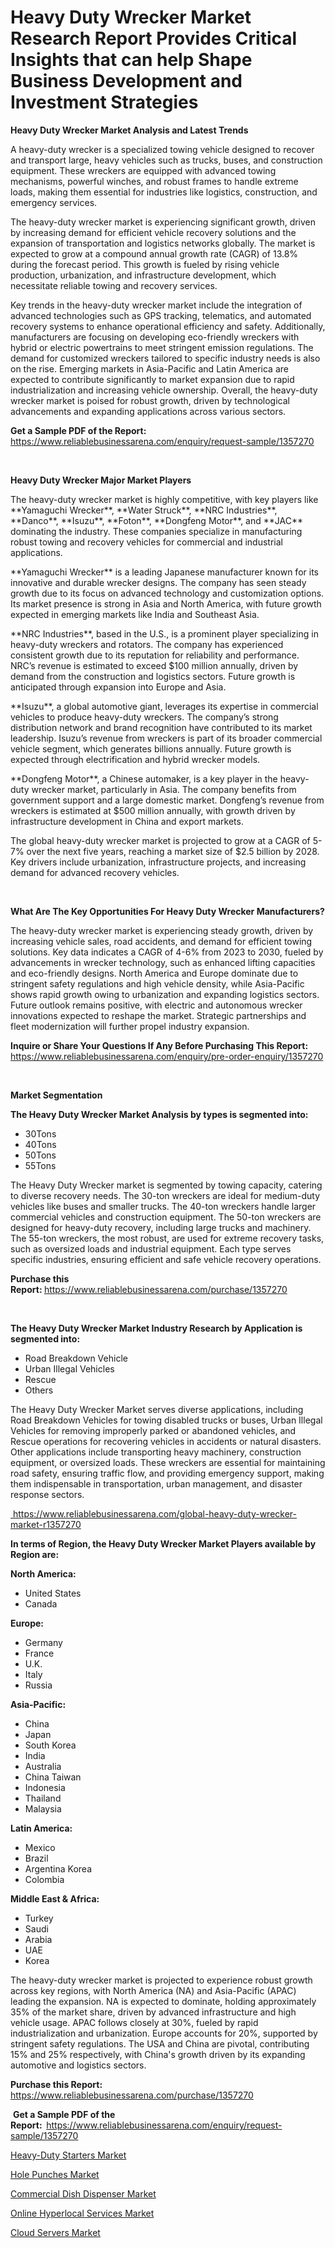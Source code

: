 <p><h1>Heavy Duty Wrecker Market Research Report Provides Critical Insights that can help Shape Business Development and Investment Strategies</h1></p><p><strong>Heavy Duty Wrecker Market Analysis and Latest Trends</strong></p>
<p><p>A heavy-duty wrecker is a specialized towing vehicle designed to recover and transport large, heavy vehicles such as trucks, buses, and construction equipment. These wreckers are equipped with advanced towing mechanisms, powerful winches, and robust frames to handle extreme loads, making them essential for industries like logistics, construction, and emergency services.</p><p>The heavy-duty wrecker market is experiencing significant growth, driven by increasing demand for efficient vehicle recovery solutions and the expansion of transportation and logistics networks globally. The market is expected to grow at a compound annual growth rate (CAGR) of 13.8% during the forecast period. This growth is fueled by rising vehicle production, urbanization, and infrastructure development, which necessitate reliable towing and recovery services.</p><p>Key trends in the heavy-duty wrecker market include the integration of advanced technologies such as GPS tracking, telematics, and automated recovery systems to enhance operational efficiency and safety. Additionally, manufacturers are focusing on developing eco-friendly wreckers with hybrid or electric powertrains to meet stringent emission regulations. The demand for customized wreckers tailored to specific industry needs is also on the rise. Emerging markets in Asia-Pacific and Latin America are expected to contribute significantly to market expansion due to rapid industrialization and increasing vehicle ownership. Overall, the heavy-duty wrecker market is poised for robust growth, driven by technological advancements and expanding applications across various sectors.</p></p>
<p><strong>Get a Sample PDF of the Report:&nbsp;</strong> <a href="https://www.reliablebusinessarena.com/enquiry/request-sample/1357270?utm_campaign=1943&utm_medium=2&utm_source=Github&utm_content=ia&utm_term=21012025&utm_id=heavy-duty-wrecker">https://www.reliablebusinessarena.com/enquiry/request-sample/1357270</a></p>
<p>&nbsp;</p>
<p><strong>Heavy Duty Wrecker Major Market Players</strong></p>
<p><p>The heavy-duty wrecker market is highly competitive, with key players like **Yamaguchi Wrecker**, **Water Struck**, **NRC Industries**, **Danco**, **Isuzu**, **Foton**, **Dongfeng Motor**, and **JAC** dominating the industry. These companies specialize in manufacturing robust towing and recovery vehicles for commercial and industrial applications.</p><p>**Yamaguchi Wrecker** is a leading Japanese manufacturer known for its innovative and durable wrecker designs. The company has seen steady growth due to its focus on advanced technology and customization options. Its market presence is strong in Asia and North America, with future growth expected in emerging markets like India and Southeast Asia.</p><p>**NRC Industries**, based in the U.S., is a prominent player specializing in heavy-duty wreckers and rotators. The company has experienced consistent growth due to its reputation for reliability and performance. NRC’s revenue is estimated to exceed $100 million annually, driven by demand from the construction and logistics sectors. Future growth is anticipated through expansion into Europe and Asia.</p><p>**Isuzu**, a global automotive giant, leverages its expertise in commercial vehicles to produce heavy-duty wreckers. The company’s strong distribution network and brand recognition have contributed to its market leadership. Isuzu’s revenue from wreckers is part of its broader commercial vehicle segment, which generates billions annually. Future growth is expected through electrification and hybrid wrecker models.</p><p>**Dongfeng Motor**, a Chinese automaker, is a key player in the heavy-duty wrecker market, particularly in Asia. The company benefits from government support and a large domestic market. Dongfeng’s revenue from wreckers is estimated at $500 million annually, with growth driven by infrastructure development in China and export markets.</p><p>The global heavy-duty wrecker market is projected to grow at a CAGR of 5-7% over the next five years, reaching a market size of $2.5 billion by 2028. Key drivers include urbanization, infrastructure projects, and increasing demand for advanced recovery vehicles.</p></p>
<p>&nbsp;</p>
<p><strong>What Are The Key Opportunities For Heavy Duty Wrecker Manufacturers?</strong></p>
<p><p>The heavy-duty wrecker market is experiencing steady growth, driven by increasing vehicle sales, road accidents, and demand for efficient towing solutions. Key data indicates a CAGR of 4-6% from 2023 to 2030, fueled by advancements in wrecker technology, such as enhanced lifting capacities and eco-friendly designs. North America and Europe dominate due to stringent safety regulations and high vehicle density, while Asia-Pacific shows rapid growth owing to urbanization and expanding logistics sectors. Future outlook remains positive, with electric and autonomous wrecker innovations expected to reshape the market. Strategic partnerships and fleet modernization will further propel industry expansion.</p></p>
<p><strong>Inquire or Share Your Questions If Any Before Purchasing This Report:</strong> <a href="https://www.reliablebusinessarena.com/enquiry/pre-order-enquiry/1357270?utm_campaign=1943&utm_medium=2&utm_source=Github&utm_content=ia&utm_term=21012025&utm_id=heavy-duty-wrecker">https://www.reliablebusinessarena.com/enquiry/pre-order-enquiry/1357270</a></p>
<p>&nbsp;</p>
<p><strong>Market Segmentation</strong></p>
<p><strong>The Heavy Duty Wrecker Market Analysis by types is segmented into:</strong></p>
<p><ul><li>30Tons</li><li>40Tons</li><li>50Tons</li><li>55Tons</li></ul></p>
<p><p>The Heavy Duty Wrecker market is segmented by towing capacity, catering to diverse recovery needs. The 30-ton wreckers are ideal for medium-duty vehicles like buses and smaller trucks. The 40-ton wreckers handle larger commercial vehicles and construction equipment. The 50-ton wreckers are designed for heavy-duty recovery, including large trucks and machinery. The 55-ton wreckers, the most robust, are used for extreme recovery tasks, such as oversized loads and industrial equipment. Each type serves specific industries, ensuring efficient and safe vehicle recovery operations.</p></p>
<p><strong>Purchase this Report:&nbsp;</strong><a href="https://www.reliablebusinessarena.com/purchase/1357270?utm_campaign=1943&utm_medium=2&utm_source=Github&utm_content=ia&utm_term=21012025&utm_id=heavy-duty-wrecker">https://www.reliablebusinessarena.com/purchase/1357270</a></p>
<p>&nbsp;</p>
<p><strong>The Heavy Duty Wrecker Market Industry Research by Application is segmented into:</strong></p>
<p><ul><li>Road Breakdown Vehicle</li><li>Urban Illegal Vehicles</li><li>Rescue</li><li>Others</li></ul></p>
<p><p>The Heavy Duty Wrecker Market serves diverse applications, including Road Breakdown Vehicles for towing disabled trucks or buses, Urban Illegal Vehicles for removing improperly parked or abandoned vehicles, and Rescue operations for recovering vehicles in accidents or natural disasters. Other applications include transporting heavy machinery, construction equipment, or oversized loads. These wreckers are essential for maintaining road safety, ensuring traffic flow, and providing emergency support, making them indispensable in transportation, urban management, and disaster response sectors.</p></p>
<p><a href="https://www.reliablebusinessarena.com/global-heavy-duty-wrecker-market-r1357270?utm_campaign=1943&utm_medium=2&utm_source=Github&utm_content=ia&utm_term=21012025&utm_id=heavy-duty-wrecker">&nbsp;https://www.reliablebusinessarena.com/global-heavy-duty-wrecker-market-r1357270</a></p>
<p><strong>In terms of Region, the Heavy Duty Wrecker Market Players available by Region are:</strong></p>
<p>
    <p> <strong> North America: </strong>
        <ul>
            <li>United States</li>
            <li>Canada</li>
        </ul>
        </p> 
    <p> <strong> Europe: </strong>
        <ul>
            <li>Germany</li>
            <li>France</li>
            <li>U.K.</li>
            <li>Italy</li>
            <li>Russia</li>
        </ul>
        </p> 
    <p> <strong> Asia-Pacific: </strong>
        <ul>
            <li>China</li>
            <li>Japan</li>
            <li>South Korea</li>
            <li>India</li>
            <li>Australia</li>
            <li>China Taiwan</li>
            <li>Indonesia</li>
            <li>Thailand</li>
            <li>Malaysia</li>
        </ul>
        </p> 
    <p> <strong> Latin America: </strong>
        <ul>
            <li>Mexico</li>
            <li>Brazil</li>
            <li>Argentina Korea</li>
            <li>Colombia</li>
        </ul>
        </p> 
    <p> <strong> Middle East & Africa: </strong>
        <ul>
            <li>Turkey</li>
            <li>Saudi</li>
            <li>Arabia</li>
            <li>UAE</li>
            <li>Korea</li>
        </ul>
    </p>
    </p>
<p><p>The heavy-duty wrecker market is projected to experience robust growth across key regions, with North America (NA) and Asia-Pacific (APAC) leading the expansion. NA is expected to dominate, holding approximately 35% of the market share, driven by advanced infrastructure and high vehicle usage. APAC follows closely at 30%, fueled by rapid industrialization and urbanization. Europe accounts for 20%, supported by stringent safety regulations. The USA and China are pivotal, contributing 15% and 25% respectively, with China's growth driven by its expanding automotive and logistics sectors.</p></p>
<p><strong>Purchase this Report: </strong><a href="https://www.reliablebusinessarena.com/purchase/1357270?utm_campaign=1943&utm_medium=2&utm_source=Github&utm_content=ia&utm_term=21012025&utm_id=heavy-duty-wrecker">https://www.reliablebusinessarena.com/purchase/1357270</a></p>
<p>&nbsp;<strong>Get a Sample PDF of the Report:&nbsp;&nbsp;</strong><a href="https://www.reliablebusinessarena.com/enquiry/request-sample/1357270?utm_campaign=1943&utm_medium=2&utm_source=Github&utm_content=ia&utm_term=21012025&utm_id=heavy-duty-wrecker">https://www.reliablebusinessarena.com/enquiry/request-sample/1357270</a></p>
<p><strong></strong></p>
<p><p><a href="https://www.linkedin.com/pulse/heavy-duty-starters-market-analysis-report-key-growth-factors-e2k3f?utm_campaign=1943&utm_medium=2&utm_source=Github&utm_content=ia&utm_term=21012025&utm_id=heavy-duty-wrecker">Heavy-Duty Starters Market</a></p><p><a href="https://www.linkedin.com/pulse/research-report-value-market-segmentation-share-analysis-ymulf?utm_campaign=1943&utm_medium=2&utm_source=Github&utm_content=ia&utm_term=21012025&utm_id=heavy-duty-wrecker">Hole Punches Market</a></p><p><a href="https://www.linkedin.com/pulse/commercial-dish-dispenser-market-expected-see-significant-t4jsf?utm_campaign=1943&utm_medium=2&utm_source=Github&utm_content=ia&utm_term=21012025&utm_id=heavy-duty-wrecker">Commercial Dish Dispenser Market</a></p><p><a href="https://www.linkedin.com/pulse/market-dynamics-future-trends-global-online-hyperlocal-pb1af?utm_campaign=1943&utm_medium=2&utm_source=Github&utm_content=ia&utm_term=21012025&utm_id=heavy-duty-wrecker">Online Hyperlocal Services Market</a></p><p><a href="https://www.linkedin.com/pulse/cloud-servers-market-report-analyzing-size-key-drivers-ivluf?utm_campaign=1943&utm_medium=2&utm_source=Github&utm_content=ia&utm_term=21012025&utm_id=heavy-duty-wrecker">Cloud Servers Market</a></p></p>